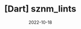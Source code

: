 ---
title: "[Dart] sznm_lints"
projectLink: https://pub.dev/packages/sznm_lints
repoLink: https://github.com/sozonome/sznm_dart_packages/tree/main/packages/sznm_lints
description: My personal Dart linter rules configurations
date: "2022-10-18"
icon: "/app_icons/nextarter-chakra.svg"
projectType: 'libs'
---